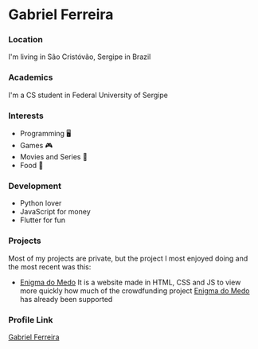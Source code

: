 # Gabriel Ferreira

### Location

I'm living in São Cristóvão, Sergipe in Brazil

### Academics

I'm a CS student in Federal University of Sergipe

### Interests

- Programming :desktop_computer:
- Games :video_game:
- Movies and Series :popcorn:
- Food :cake:

### Development

- Python lover
- JavaScript for money
- Flutter for fun

### Projects

Most of my projects are private, but the project I most enjoyed doing and the most recent was this:
- [Enigma do Medo](https://github.com/GabrielF9/enigma_do_medo) It is a website made in HTML, CSS and JS to view more quickly how much of the crowdfunding project [Enigma do Medo](https://www.catarse.me/ordem) has already been supported 

### Profile Link

[Gabriel Ferreira](https://github.com/GabrielF9)
